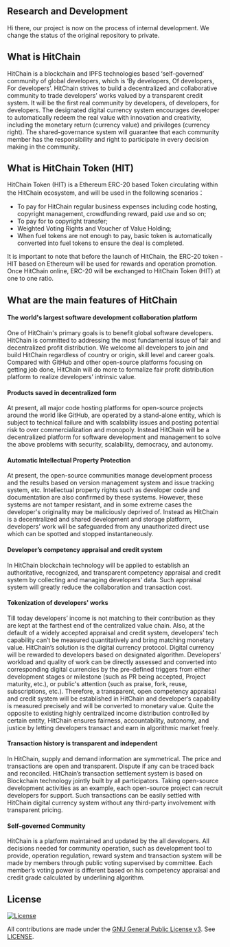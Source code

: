 ## Research and Development
Hi there, our project is now on the process of internal development. We change the status of the original repository to private.

## What is HitChain
HitChain is a blockchain and IPFS technologies based ‘self-governed’ community of global developers, which is ‘By developers, Of developers, For developers’. HitChain strives to build a decentralized and collaborative community to trade developers’ works valued by a transparent credit system. It will be the first real community by developers, of developers, for developers. The designated digital currency system encourages developer to automatically redeem the real value with innovation and creativity, including the monetary return (currency value) and privileges (currency right). The shared-governance system will guarantee that each community member has the responsibility and right to participate in every decision making in the community.

## What is HitChain Token (HIT)
HitChain Token (HIT) is a Ethereum ERC-20 based Token circulating within the HitChain ecosystem, and will be used in the following scenarios：

- To pay for HitChain regular business expenses including code hosting, copyright management, crowdfunding reward, paid use and so on;
- To pay for to copyright transfer;
- Weighted Voting Rights and Voucher of Value Holding;
- When fuel tokens are not enough to pay, basic token is automatically converted into fuel tokens to ensure the deal is completed.

It is important to note that before the launch of HitChain, the ERC-20 token - HIT based on Ethereum will be used for rewards and operation promotion. Once HitChain online, ERC-20 will be exchanged to HitChain Token (HIT) at one to one ratio.

## What are the main features of HitChain
#### The world's largest software development collaboration platform
One of HitChain's primary goals is to benefit global software developers. HitChain is committed to addressing the most fundamental issue of fair and decentralized profit distribution. We welcome all developers to join and build HitChain regardless of country or origin, skill level and career goals. Compared with GitHub and other open-source platforms focusing on getting job done, HitChain will do more to formalize fair profit distribution platform to realize developers’ intrinsic value.

#### Products saved in decentralized form 
At present, all major code hosting platforms for open-source projects around the world like GitHub, are operated by a stand-alone entity, which is subject to technical failure and with scalability issues and posting potential risk to over commercialization and monopoly. 
Instead HitChain will be a decentralized platform for software development and management to solve the above problems with security, scalability, democracy, and autonomy.

#### Automatic Intellectual Property Protection
At present, the open-source communities manage development process and the results based on version management system and issue tracking system, etc. Intellectual property rights such as developer code and documentation are also confirmed by these systems. However, these systems are not tamper resistant, and in some extreme cases the developer's originality may be maliciously deprived of. Instead as HitChain is a decentralized and shared development and storage platform, developers’ work will be safeguarded from any unauthorized direct use which can be spotted and stopped instantaneously.

#### Developer’s competency appraisal and credit system 
In HitChain blockchain technology will be applied to establish an authoritative, recognized, and transparent competency appraisal and credit system by collecting and managing developers’ data. Such appraisal system will greatly reduce the collaboration and transaction cost.

#### Tokenization of developers' works
 Till today developers’ income is not matching to their contribution as they are kept at the farthest end of the centralized value chain. Also, at the default of a widely accepted appraisal and credit system, developers’ tech capability can’t be measured quantitatively and bring matching monetary value. HitChain’s solution is the digital currency protocol. Digital currency will be rewarded to developers based on designated algorithm. Developers' workload and quality of work can be directly assessed and converted into corresponding digital currencies by the pre-defined triggers from either development stages or milestone (such as PR being accepted, Project maturity, etc.), or public's attention (such as praise, fork, reuse, subscriptions, etc.). Therefore, a transparent, open competency appraisal and credit system will be established in HitChain and developer’s capability is measured precisely and will be converted to monetary value. Quite the opposite to existing highly centralized income distribution controlled by certain entity, HitChain ensures fairness, accountability, autonomy, and justice by letting developers transact and earn in algorithmic market freely.

#### Transaction history is transparent and independent 
In HitChain, supply and demand information are symmetrical. The price and transactions are open and transparent. Dispute if any can be traced back and reconciled. HitChain’s transaction settlement system is based on Blockchain technology jointly built by all participators. Taking open-source development activities as an example, each open-source project can recruit developers for support. Such transactions can be easily settled with HitChain digital currency system without any third-party involvement with transparent pricing.

#### Self–governed Community
HitChain is a platform maintained and updated by the all developers. All decisions needed for community operation, such as development tool to provide, operation regulation, reward system and transaction system will be made by members through public voting supervised by committee. Each member’s voting power is different based on his competency appraisal and credit grade calculated by underlining algorithm.

## License

[![License](https://github.com/HitChainFoundation/hitchain/blob/master/LICENSE)](LICENSE)

All contributions are made under the [GNU General Public License v3](https://www.gnu.org/licenses/gpl-3.0.en.html). See [LICENSE](LICENSE).
